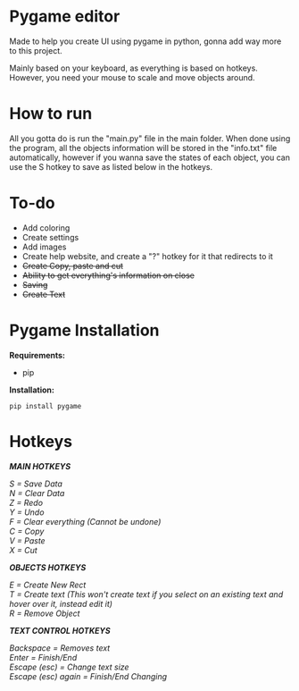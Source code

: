 # Pygame editor

Made to help you create UI using pygame in python, gonna add way more to this project.

Mainly based on your keyboard, as everything is based on hotkeys. However, you need your mouse to scale and move objects around.

# How to run

All you gotta do is run the "main.py" file in the main folder. When done using the program, all the objects information will be stored in the "info.txt" file automatically, however if you wanna save the states of each object, you can use the S hotkey to save as listed below in the hotkeys.

# To-do

- Add coloring
- Create settings  
- Add images  
- Create help website, and create a "?" hotkey for it that redirects to it
- ~~Create Copy, paste and cut~~
- ~~Ability to get everything's information on close~~
- ~~Saving~~
- ~~Create Text~~

# Pygame Installation

**Requirements:**

- pip

**Installation:**

```pip install pygame```

# Hotkeys

***MAIN HOTKEYS***

*S = Save Data*  
*N = Clear Data*  
*Z = Redo*  
*Y = Undo*  
*F = Clear everything (Cannot be undone)*  
*C = Copy*  
*V = Paste*  
*X = Cut*  

***OBJECTS HOTKEYS***  

*E = Create New Rect*  
*T = Create text (This won't create text if you select on an existing text and hover over it, instead edit it)*  
*R = Remove Object*  

***TEXT CONTROL HOTKEYS***

*Backspace = Removes text*  
*Enter = Finish/End*  
*Escape (esc) = Change text size*  
*Escape (esc) again = Finish/End Changing*  

